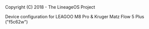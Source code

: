 Copyright (C) 2018 - The LineageOS Project

Device configuration for LEAGOO M8 Pro & Kruger Matz Flow 5 Plus ("f5c62w")
